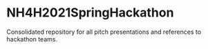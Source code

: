 # NH4H2021SpringHackathon
Consolidated repository for all pitch presentations and references to hackathon teams. 
